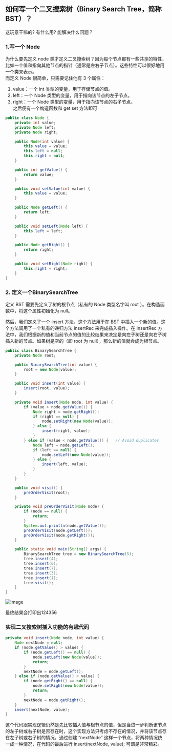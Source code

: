 ## 如何写一个二叉搜索树（Binary Search Tree，简称 BST）？
这玩意干嘛的? 有什么用? 能解决什么问题？
### 1.写一个 Node
为什么要先定义 node 类才定义二叉搜索树？因为每个节点都有一些共享的特性，比如一个值和指向其他节点的指针（通常是左右子节点）。这些特性可以很好地用一个类来表示。  
而定义 Node 很简单，只需要记住他有 3 个属性：  
1. value：一个 int 类型的变量，用于存储节点的值。
2. left：一个 Node 类型的变量，用于指向该节点的左子节点。
3. right：一个 Node 类型的变量，用于指向该节点的右子节点。  
之后便有一个构造函数和 get set 方法即可
``` java
public class Node {
    private int value;
    private Node left;
    private Node right;

    public Node(int value) {
        this.value = value;
        this.left = null;
        this.right = null;
    }

    public int getValue() {
        return value;
    }

    public void setValue(int value) {
        this.value = value;
    }

    public Node getLeft() {
        return left;
    }

    public void setLeft(Node left) {
        this.left = left;
    }

    public Node getRight() {
        return right;
    }

    public void setRight(Node right) {
        this.right = right;
    }
}

```
### 2. 定义一个BinarySearchTree
定义 BST 需要先定义了树的根节点（私有的 Node 类型名字叫 root ）。在构造函数中，将这个属性初始化为 null。  

然后，我们定义了一个 insert 方法，这个方法用于在 BST 中插入一个新的值。这个方法调用了一个私有的递归方法 insertRec 来完成插入操作。在 insertRec 方法中，我们根据新的值和当前节点的值的比较结果来决定是向左子树还是向右子树插入新的节点。如果树是空的（即 root 为 null），那么新的值就会成为根节点。
``` java
public class BinarySearchTree {
    private Node root;

    public BinarySearchTree(int value) {
        root = new Node(value);
    }

    public void insert(int value) {
        insert(root, value);
    }

    private void insert(Node node, int value) {
        if (value > node.getValue()) {
            Node right = node.getRight();
            if (right == null) {
                node.setRight(new Node(value));
            } else {
                insert(right, value);
            }
        } else if (value < node.getValue()) {   // Avoid duplicates
            Node left = node.getLeft();
            if (left == null) {
                node.setLeft(new Node(value));
            } else {
                insert(left, value);
            }
        }
    }

    public void visit() {
        preOrderVisit(root);
    }

    private void preOrderVisit(Node node) {
        if (node == null) {
            return;
        }
        System.out.println(node.getValue());
        preOrderVisit(node.getLeft());
        preOrderVisit(node.getRight());
    }

    public static void main(String[] args) {
        BinarySearchTree tree = new BinarySearchTree(5);
        tree.insert(4);
        tree.insert(6);
        tree.insert(7);
        tree.insert(3);
        tree.insert(1);
        tree.visit();
    }
}

```
![image](https://github.com/Steven-Zhang98/JavaLearningNote/assets/115378528/6acec8fb-9f5d-4295-945f-e9e05745674e)

最终结果会打印出124356
### 实现二叉搜索树插入功能的有趣代码
``` java
private void insert(Node node, int value) {
    Node nextNode = null;
    if (node.getValue() > value) {
        if (node.getLeft() == null) {
            node.setLeft(new Node(value));
            return;
        }
        nextNode = node.getLeft();
    } else if (node.getValue() < value) {
        if (node.getRight() == null) {
            node.setRight(new Node(value));
            return;
        }
        nextNode = node.getRight();
    }
    insert(nextNode, value);
}
```
这个代码跟实现逻辑仍然是先比较插入值与根节点的值，但是当进一步判断该节点的左子树或右子树是否存在时，这个实现方法只考虑不存在的情况，并将该节点存在左子树或右子树的情况，通过创建 “nextNode” 这样一个节点，将两种情况统一成一种情况，在代码的最后进行 insert(nextNode, value); 可谓是非常精彩。

